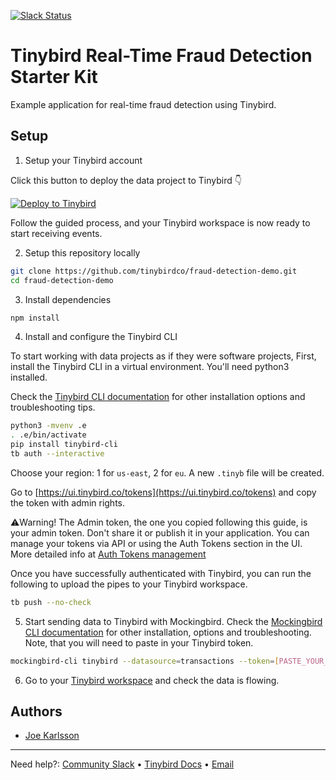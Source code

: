 <p>
  <a href="https://www.tinybird.co/join-our-slack-community"><img alt="Slack Status" src="https://img.shields.io/badge/slack-chat-1FCC83?style=flat&logo=slack"></a>
</p>

# Tinybird Real-Time Fraud Detection Starter Kit

Example application for real-time fraud detection using Tinybird.

## Setup

1. Setup your Tinybird account

Click this button to deploy the data project to Tinybird 👇

[![Deploy to Tinybird](https://cdn.tinybird.co/button)](https://ui.tinybird.co/workspaces/new?name=fraud_detection_demo)

Follow the guided process, and your Tinybird workspace is now ready to start receiving events.

2. Setup this repository locally

```bash
git clone https://github.com/tinybirdco/fraud-detection-demo.git
cd fraud-detection-demo
```

3. Install dependencies

```bash
npm install
```

4. Install and configure the Tinybird CLI

To start working with data projects as if they were software projects, First, install the Tinybird CLI in a virtual environment.
You'll need python3 installed.

Check the [Tinybird CLI documentation](https://docs.tinybird.co/cli.html) for other installation options and troubleshooting tips.

```bash
python3 -mvenv .e
. .e/bin/activate
pip install tinybird-cli
tb auth --interactive
```

Choose your region: 1 for `us-east`, 2 for `eu`. A new `.tinyb` file will be created.

Go to [https://ui.tinybird.co/tokens](https://ui.tinybird.co/tokens) and copy the token with admin rights.

⚠️Warning! The Admin token, the one you copied following this guide, is your admin token. Don't share it or publish it in your application. You can manage your tokens via API or using the Auth Tokens section in the UI. More detailed info at [Auth Tokens management](https://www.tinybird.co/docs/api-reference/token-api.html)

Once you have successfully authenticated with Tinybird, you can run the following to upload the pipes to your Tinybird workspace.

```bash
tb push --no-check
```

5. Start sending data to Tinybird with Mockingbird. Check the [Mockingbird CLI documentation](https://mockingbird.tinybird.co/docs) for other installation, options and troubleshooting. Note, that you will need to paste in your Tinybird token.

```bash
mockingbird-cli tinybird --datasource=transactions --token=[PASTE_YOUR_TOKEN_FROM_TINYBIRD] --endpoint=eu_gcp --schema='schema.json' --eps 100
```

6. Go to your [Tinybird workspace](https://ui.tinybird.co) and check the data is flowing.

## Authors

- [Joe Karlsson](https://github.com/joekarlsson)

---

Need help?: [Community Slack](https://www.tinybird.co/join-our-slack-community) &bull; [Tinybird Docs](https://docs.tinybird.co/) &bull; [Email](mailto:kike@tinybird.co)
